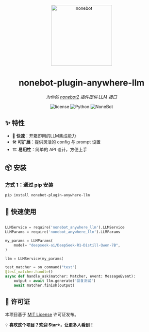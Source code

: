 
<div align="center">

  <a href="https://nonebot.dev/">
    <img src="https://nonebot.dev/logo.png" width="200" height="200" alt="nonebot">
  </a>

# nonebot-plugin-anywhere-llm


_为你的 [nonebot2](https://github.com/nonebot/nonebot2) 插件提供 LLM 接口_

<p align="center">
  <img src="https://img.shields.io/github/license/Zeta-qixi/nonebot-plugin-anywhere-llm" alt="license">
  <img src="https://img.shields.io/badge/python-3.9+-blue.svg" alt="Python">
  <img src="https://img.shields.io/badge/nonebot-2.4.0+-red.svg" alt="NoneBot">

</p>

</div>



## ✨ 特性  

- 🚀 **快速**：开箱即用的LLM集成能力 
- 🛠️ **可扩展**：提供灵活的 config 与 prompt 设置
- 🏗️ **易用性**：简单的 API 设计，方便上手  

## 📦 安装  

### 方式 1：通过 pip 安装
```sh
pip install nonebot-plugin-anywhere-llm
```



## 🚀 快速使用
```python

LLMService = require('nonebot_anywhere_llm').LLMService
LLMParams = require('nonebot_anywhere_llm').LLMParams

my_params = LLMParams(
    model= "deepseek-ai/DeepSeek-R1-Distill-Qwen-7B",
)

llm = LLMService(my_params)

test_matcher = on_command("test")
@test_matcher.handle()
async def handle_ask(matcher: Matcher, event: MessageEvent):  
    output = await llm.generate('回复测试')
    await matcher.finish(output)

```



## 📜 许可证  

本项目基于 [MIT License](LICENSE) 许可证发布。

💡 **喜欢这个项目？欢迎 Star⭐，让更多人看到！**




